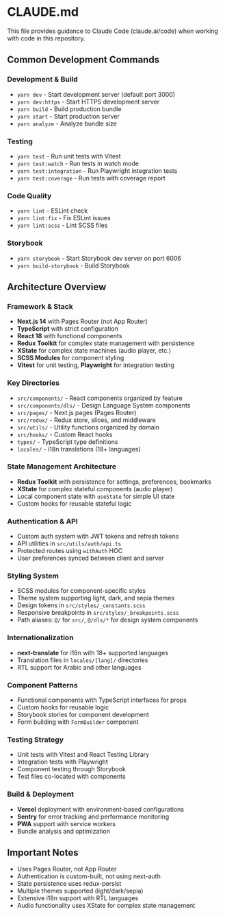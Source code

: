 # CLAUDE.md

This file provides guidance to Claude Code (claude.ai/code) when working with code in this
repository.

## Common Development Commands

### Development & Build

- `yarn dev` - Start development server (default port 3000)
- `yarn dev:https` - Start HTTPS development server
- `yarn build` - Build production bundle
- `yarn start` - Start production server
- `yarn analyze` - Analyze bundle size

### Testing

- `yarn test` - Run unit tests with Vitest
- `yarn test:watch` - Run tests in watch mode
- `yarn test:integration` - Run Playwright integration tests
- `yarn test:coverage` - Run tests with coverage report

### Code Quality

- `yarn lint` - ESLint check
- `yarn lint:fix` - Fix ESLint issues
- `yarn lint:scss` - Lint SCSS files

### Storybook

- `yarn storybook` - Start Storybook dev server on port 6006
- `yarn build-storybook` - Build Storybook

## Architecture Overview

### Framework & Stack

- **Next.js 14** with Pages Router (not App Router)
- **TypeScript** with strict configuration
- **React 18** with functional components
- **Redux Toolkit** for complex state management with persistence
- **XState** for complex state machines (audio player, etc.)
- **SCSS Modules** for component styling
- **Vitest** for unit testing, **Playwright** for integration testing

### Key Directories

- `src/components/` - React components organized by feature
- `src/components/dls/` - Design Language System components
- `src/pages/` - Next.js pages (Pages Router)
- `src/redux/` - Redux store, slices, and middleware
- `src/utils/` - Utility functions organized by domain
- `src/hooks/` - Custom React hooks
- `types/` - TypeScript type definitions
- `locales/` - i18n translations (18+ languages)

### State Management Architecture

- **Redux Toolkit** with persistence for settings, preferences, bookmarks
- **XState** for complex stateful components (audio player)
- Local component state with `useState` for simple UI state
- Custom hooks for reusable stateful logic

### Authentication & API

- Custom auth system with JWT tokens and refresh tokens
- API utilities in `src/utils/auth/api.ts`
- Protected routes using `withAuth` HOC
- User preferences synced between client and server

### Styling System

- SCSS modules for component-specific styles
- Theme system supporting light, dark, and sepia themes
- Design tokens in `src/styles/_constants.scss`
- Responsive breakpoints in `src/styles/_breakpoints.scss`
- Path aliases: `@/` for `src/`, `@/dls/*` for design system components

### Internationalization

- **next-translate** for i18n with 18+ supported languages
- Translation files in `locales/[lang]/` directories
- RTL support for Arabic and other languages

### Component Patterns

- Functional components with TypeScript interfaces for props
- Custom hooks for reusable logic
- Storybook stories for component development
- Form building with `FormBuilder` component

### Testing Strategy

- Unit tests with Vitest and React Testing Library
- Integration tests with Playwright
- Component testing through Storybook
- Test files co-located with components

### Build & Deployment

- **Vercel** deployment with environment-based configurations
- **Sentry** for error tracking and performance monitoring
- **PWA** support with service workers
- Bundle analysis and optimization

## Important Notes

- Uses Pages Router, not App Router
- Authentication is custom-built, not using next-auth
- State persistence uses redux-persist
- Multiple themes supported (light/dark/sepia)
- Extensive i18n support with RTL languages
- Audio functionality uses XState for complex state management
